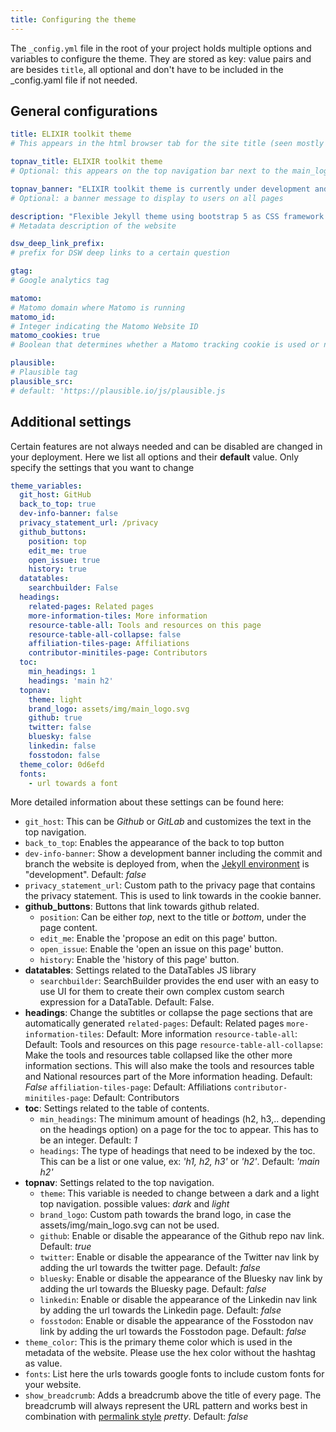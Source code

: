 ```yaml
---
title: Configuring the theme
---
```


The `_config.yml` file in the root of your project holds multiple options and variables to configure the theme. They  are stored as key: value pairs and are besides `title`, all optional and don't have to be included in the _config.yaml file if not needed.

## General configurations

```yml
title: ELIXIR toolkit theme
# This appears in the html browser tab for the site title (seen mostly by search engines, not users)

topnav_title: ELIXIR toolkit theme
# Optional: this appears on the top navigation bar next to the main_logo.svg icon

topnav_banner: "ELIXIR toolkit theme is currently under development and may change at any point - it is not meant for production use"
# Optional: a banner message to display to users on all pages

description: "Flexible Jekyll theme using bootstrap 5 as CSS framework."
# Metadata description of the website

dsw_deep_link_prefix:
# prefix for DSW deep links to a certain question

gtag:
# Google analytics tag

matomo:
# Matomo domain where Matomo is running
matomo_id:
# Integer indicating the Matomo Website ID
matomo_cookies: true
# Boolean that determines whether a Matomo tracking cookie is used or not

plausible:
# Plausible tag
plausible_src:
# default: 'https://plausible.io/js/plausible.js

```

## Additional settings

Certain features are not always needed and can be disabled are changed in your deployment. Here we list all options and their **default** value. Only specify the settings that you want to change

```yml
theme_variables:
  git_host: GitHub
  back_to_top: true
  dev-info-banner: false
  privacy_statement_url: /privacy
  github_buttons:
    position: top
    edit_me: true
    open_issue: true
    history: true
  datatables:
    searchbuilder: False
  headings:
    related-pages: Related pages
    more-information-tiles: More information
    resource-table-all: Tools and resources on this page
    resource-table-all-collapse: false
    affiliation-tiles-page: Affiliations
    contributor-minitiles-page: Contributors
  toc:
    min_headings: 1
    headings: 'main h2'
  topnav:
    theme: light
    brand_logo: assets/img/main_logo.svg
    github: true
    twitter: false
    bluesky: false
    linkedin: false
    fosstodon: false
  theme_color: 0d6efd
  fonts:
    - url towards a font
```

More detailed information about these settings can be found here:

* `git_host`: This can be *Github* or *GitLab* and customizes the text in the top navigation.
* `back_to_top`: Enables the appearance of the back to top button
* `dev-info-banner`: Show a development banner including the commit and branch the website is deployed from, when the [Jekyll environment](https://jekyllrb.com/docs/configuration/environments/) is "development". Default: *false*
* `privacy_statement_url`: Custom path to the privacy page that contains the privacy statement. This is used to link towards in the cookie banner.
* **github_buttons**: Buttons that link towards github related.
  * `position`: Can be either *top*, next to the title or *bottom*, under the page content.
  * `edit_me`: Enable the 'propose an edit on this page' button.
  * `open_issue`: Enable the 'open an issue on this page' button.
  * `history`: Enable the 'history of this page' button.
* **datatables**: Settings related to the DataTables JS library
  * `searchbuilder`: SearchBuilder provides the end user with an easy to use UI for them to create their own complex custom search expression for a DataTable. Default: False.
* **headings**: Change the subtitles or collapse the page sections that are automatically generated
    `related-pages`: Default: Related pages
    `more-information-tiles`:  Default: More information
    `resource-table-all`: Default: Tools and resources on this page
    `resource-table-all-collapse`: Make the tools and resources table collapsed like the other more information sections. This will also make the tools and resources table and National resources part of the More information heading. Default: *False*
    `affiliation-tiles-page`: Default: Affiliations
    `contributor-minitiles-page`: Default: Contributors
* **toc**: Settings related to the table of contents.
  * `min_headings`: The minimum amount of headings (h2, h3,.. depending on the headings option) on a page for the toc to appear. This has to be an integer. Default: *1*
  * `headings`: The type of headings that need to be indexed by the toc. This can be a list or one value, ex: *'h1, h2, h3'* or *'h2'*. Default: *'main h2'*
* **topnav**: Settings related to the top navigation.
  *  `theme`: This variable is needed to change between a dark and a light top navigation. possible values: *dark* and *light*
  *  `brand_logo`: Custom path towards the brand logo, in case the assets/img/main_logo.svg can not be used.
  *  `github`: Enable or disable the appearance of the Github repo nav link. Default: *true*
  *  `twitter`: Enable or disable the appearance of the Twitter nav link by adding the url towards the twitter page. Default: *false*
  *  `bluesky`: Enable or disable the appearance of the Bluesky nav link by adding the url towards the Bluesky page. Default: *false*
  *  `linkedin`: Enable or disable the appearance of the Linkedin nav link by adding the url towards the Linkedin page. Default: *false*
  *  `fosstodon`: Enable or disable the appearance of the Fosstodon nav link by adding the url towards the Fosstodon page. Default: *false*
* `theme_color`: This is the primary theme color which is used in the metadata of the website. Please use the hex color without the hashtag as value.
* `fonts`: List here the urls towards google fonts to include custom fonts for your website.
* `show_breadcrumb`: Adds a breadcrumb above the title of every page. The breadcrumb will always represent the URL pattern and works best in combination with [permalink style](https://jekyllrb.com/docs/permalinks/#built-in-formats) *pretty*. Default: *false*


